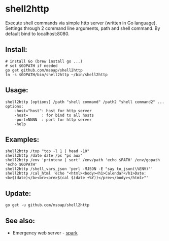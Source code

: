 shell2http
==========

Execute shell commands via simple http server (written in Go language).
Settings through 2 command line arguments, path and shell command.
By default bind to localhost:8080.

Install:
--------

    # install Go (brew install go ...)
    # set $GOPATH if needed
    go get github.com/msoap/shell2http
    ln -s $GOPATH/bin/shell2http ~/bin/shell2http

Usage:
------

    shell2http [options] /path "shell command" /path2 "shell command2" ...
    options:
        -host="host": host for http server
        -host=      : for bind to all hosts
        -port=NNNN  : port for http server
        -help

Examples:
---------

    shell2http /top "top -l 1 | head -10"
    shell2http /date date /ps "ps aux"
    shell2http /env 'printenv | sort' /env/path 'echo $PATH' /env/gopath 'echo $GOPATH'
    shell2http /shell_vars_json 'perl -MJSON -E "say to_json(\%ENV)"'
    shell2http /cal_html 'echo "<html><body><h1>Calendar</h1>Date: <b>$(date)</b><br><pre>$(cal $(date +%Y))</pre></body></html>"'

Update:
-------

    go get -u github.com/msoap/shell2http

See also:
---------

 * Emergency web server - [spark](https://github.com/rif/spark)